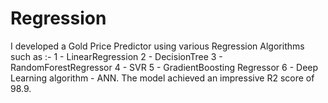# Regression
I developed a Gold Price Predictor using various Regression Algorithms such as :-
1 - LinearRegression
2 - DecisionTree
3 - RandomForestRegressor
4 - SVR
5 - GradientBoosting Regressor
6 - Deep Learning algorithm - ANN.
The model achieved an impressive R2 score of 98.9.
